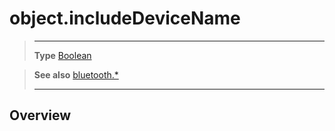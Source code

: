 # object.includeDeviceName

> --------------------- ------------------------------------------------------------------------------------------
> __Type__              [Boolean](https://docs.coronalabs.com/api/type/Boolean.html)


> __See also__          [bluetooth.*](/plugin/bluetooth/index.md)
> --------------------- ------------------------------------------------------------------------------------------

## Overview